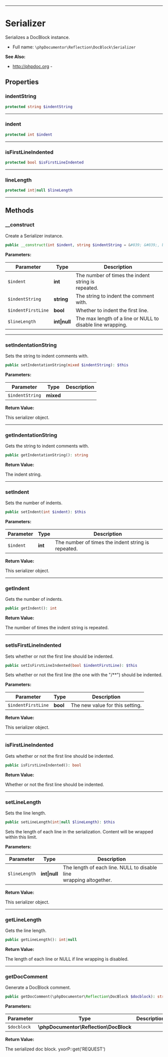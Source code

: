 ***

# Serializer

Serializes a DocBlock instance.

* Full name: `\phpDocumentor\Reflection\DocBlock\Serializer`

**See Also:**

* http://phpdoc.org -

## Properties

### indentString

```php
protected string $indentString
```

***

### indent

```php
protected int $indent
```

***

### isFirstLineIndented

```php
protected bool $isFirstLineIndented
```

***

### lineLength

```php
protected int|null $lineLength
```

***

## Methods

### __construct

Create a Serializer instance.

```php
public __construct(int $indent, string $indentString = &#039; &#039;, bool $indentFirstLine = true, int|null $lineLength = null): mixed
```

**Parameters:**

| Parameter | Type | Description |
|-----------|------|-------------|
| `$indent` | **int** | The number of times the indent string is<br />repeated. |
| `$indentString` | **string** | The string to indent the comment with. |
| `$indentFirstLine` | **bool** | Whether to indent the first line. |
| `$lineLength` | **int&#124;null** | The max length of a line or NULL to<br />disable line wrapping. |

***

### setIndentationString

Sets the string to indent comments with.

```php
public setIndentationString(mixed $indentString): $this
```

**Parameters:**

| Parameter | Type | Description |
|-----------|------|-------------|
| `$indentString` | **mixed** |  |

**Return Value:**

This serializer object.



***

### getIndentationString

Gets the string to indent comments with.

```php
public getIndentationString(): string
```

**Return Value:**

The indent string.



***

### setIndent

Sets the number of indents.

```php
public setIndent(int $indent): $this
```

**Parameters:**

| Parameter | Type | Description |
|-----------|------|-------------|
| `$indent` | **int** | The number of times the indent string is repeated. |

**Return Value:**

This serializer object.



***

### getIndent

Gets the number of indents.

```php
public getIndent(): int
```

**Return Value:**

The number of times the indent string is repeated.



***

### setIsFirstLineIndented

Sets whether or not the first line should be indented.

```php
public setIsFirstLineIndented(bool $indentFirstLine): $this
```

Sets whether or not the first line (the one with the "/**") should be indented.

**Parameters:**

| Parameter | Type | Description |
|-----------|------|-------------|
| `$indentFirstLine` | **bool** | The new value for this setting. |

**Return Value:**

This serializer object.



***

### isFirstLineIndented

Gets whether or not the first line should be indented.

```php
public isFirstLineIndented(): bool
```

**Return Value:**

Whether or not the first line should be indented.



***

### setLineLength

Sets the line length.

```php
public setLineLength(int|null $lineLength): $this
```

Sets the length of each line in the serialization. Content will be wrapped within this limit.

**Parameters:**

| Parameter | Type | Description |
|-----------|------|-------------|
| `$lineLength` | **int&#124;null** | The length of each line. NULL to disable line<br />wrapping altogether. |

**Return Value:**

This serializer object.



***

### getLineLength

Gets the line length.

```php
public getLineLength(): int|null
```

**Return Value:**

The length of each line or NULL if line wrapping is disabled.



***

### getDocComment

Generate a DocBlock comment.

```php
public getDocComment(\phpDocumentor\Reflection\DocBlock $docblock): string
```

**Parameters:**

| Parameter | Type | Description |
|-----------|------|-------------|
| `$docblock` | **\phpDocumentor\Reflection\DocBlock** |  |

**Return Value:**

The serialized doc block. yxorP::get('REQUEST')
